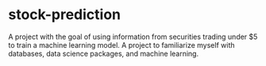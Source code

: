 # stock-prediction
A project with the goal of using information from securities trading under $5 to train a machine learning model. A project to familiarize myself with databases, data science packages, and machine learning.
